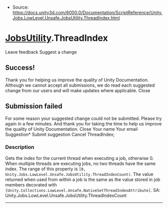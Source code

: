 * Source: https://docs.unity3d.com/6000.0/Documentation/ScriptReference/Unity.Jobs.LowLevel.Unsafe.JobsUtility.ThreadIndex.html

#  [JobsUtility](https://docs.unity3d.com/6000.0/Documentation/ScriptReference/Unity.Jobs.LowLevel.Unsafe.JobsUtility.html).ThreadIndex
Leave feedback
Suggest a change
## Success!
Thank you for helping us improve the quality of Unity Documentation. Although we cannot accept all submissions, we do read each suggested change from our users and will make updates where applicable.
Close
## Submission failed
For some reason your suggested change could not be submitted. Please <a>try again</a> in a few minutes. And thank you for taking the time to help us improve the quality of Unity Documentation.
Close
Your name Your email Suggestion* Submit suggestion
Cancel
ThreadIndex; 
### Description
Gets the index for the current thread when executing a job, otherwise 0. 
When multiple threads are executing jobs, no two threads have the same index. The range of this property is `[0, Unity.Jobs.LowLevel.Unsafe.JobsUtility.ThreadIndexCount)`. The value returned when used from within a job is the same as the value stored in job members decorated with `[Unity.Collections.LowLevel.Unsafe.NativeSetThreadIndexAttribute]`. SA: Unity.Jobs.LowLevel.Unsafe.JobsUtility.ThreadIndexCount
* * *
